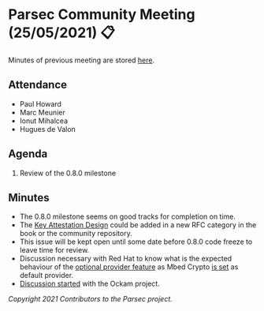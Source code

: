 # Parsec Community Meeting (25/05/2021) 📋

Minutes of previous meeting are stored
[here](https://github.com/parallaxsecond/community/tree/main/minutes).

## Attendance

- Paul Howard
- Marc Meunier
- Ionut Mihalcea
- Hugues de Valon

## Agenda

1. Review of the 0.8.0 milestone

## Minutes

- The 0.8.0 milestone seems on good tracks for completion on time.
- The [Key Attestation Design](https://github.com/parallaxsecond/parsec/issues/370) could be added
   in a new RFC category in the book or the community repository.
- This issue will be kept open until some date before 0.8.0 code freeze to leave time for review.
- Discussion necessary with Red Hat to know what is the expected behaviour of the [optional provider
   feature](https://github.com/parallaxsecond/parsec/issues/401) as Mbed Crypto [is
   set](https://src.fedoraproject.org/rpms/parsec/blob/f34/f/config.toml) as default provider.
- [Discussion started](https://github.com/ockam-network/ockam/discussions/168) with the Ockam
   project.

*Copyright 2021 Contributors to the Parsec project.*
